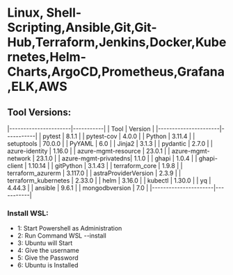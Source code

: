 # Linux, Shell-Scripting,Ansible,Git,Git-Hub,Terraform,Jenkins,Docker,Kubernetes,Helm-Charts,ArgoCD,Prometheus,Grafana,ELK,AWS

## Tool Versions:
|----------------------|-----------|
| Tool                 | Version   |
|----------------------|-----------|
| pytest               | 8.1.1     |
| pytest-cov           | 4.0.0     |
| Python               | 3.11.4    |
| setuptools           | 70.0.0    |
| PyYAML               | 6.0       |
| Jinja2               | 3.1.3     |
| pydantic             | 2.7.0     |
| azure-identity       | 1.16.0    |
| azure-mgmt-resource  | 23.0.1    |
| azure-mgmt-network   | 23.1.0    |
| azure-mgmt-privatedns| 1.1.0     |
| ghapi                | 1.0.4     |
| ghapi-client         | 1.10.14   |
| gitPython            | 3.1.43    |
| terraform_core       | 1.9.8     |
| terraform_azurerm    | 3.117.0   |
| astraProviderVersion | 2.3.9     |
| terraform_kubernetes | 2.33.0    |
| helm                 | 3.16.0    |
| kubectl              | 1.30.0    |
| yq                   | 4.44.3    |
| ansible              | 9.6.1     |
| mongodbversion       | 7.0       |
|----------------------|-----------|

### Install WSL:
- 1: Start Powershell as Administration
- 2: Run Command WSL --install
- 3: Ubuntu will Start
- 4: Give the username
- 5: Give the Password
- 6: Ubuntu is Installed